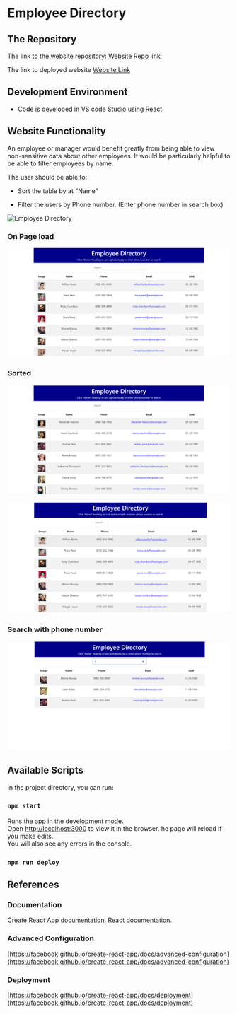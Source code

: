 # Employee Directory

## The Repository

The link to the website repository: [Website Repo link](https://github.com/NavdeepDP/employee-directory-app)

The link to deployed website [Website Link](https://navdeepdp.github.io/employee-directory-app/)

## Development Environment
- Code is developed in VS code Studio using React.

## Website Functionality
An employee or manager would benefit greatly from being able to view non-sensitive data about other employees. 
It would be particularly helpful to be able to filter employees by name.

The user should be able to:

  * Sort the table by at "Name"

  * Filter the users by  Phone number. (Enter phone number in search box)

![Employee Directory](./public/images/emp-dir.gif)

### On Page load 
![Employee Directory](./public/images/emp-1.png)

### Sorted 
![Employee Directory](./public/images/emp-2.png)

![Employee Directory](./public/images/emp-3.png)

### Search with phone number

![Employee Directory](./public/images/emp-4.png)


## Available Scripts
In the project directory, you can run:
### `npm start`
Runs the app in the development mode.\
Open [http://localhost:3000](http://localhost:3000) to view it in the browser.
he page will reload if you make edits.\
You will also see any errors in the console.
### `npm run deploy`


## References

### Documentation
[Create React App documentation](https://facebook.github.io/create-react-app/docs/getting-started).
[React documentation](https://reactjs.org/).

### Advanced Configuration
[https://facebook.github.io/create-react-app/docs/advanced-configuration](https://facebook.github.io/create-react-app/docs/advanced-configuration)

### Deployment
[https://facebook.github.io/create-react-app/docs/deployment](https://facebook.github.io/create-react-app/docs/deployment)
